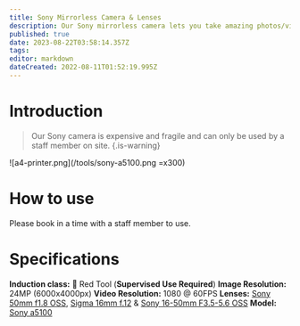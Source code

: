 ```yaml
---
title: Sony Mirrorless Camera & Lenses
description: Our Sony mirrorless camera lets you take amazing photos/videos of your projects and we have several good quality lenses.
published: true
date: 2023-08-22T03:58:14.357Z
tags: 
editor: markdown
dateCreated: 2022-08-11T01:52:19.995Z
---
```


# Introduction
> Our Sony camera is expensive and fragile and can only be used by a staff member on site.
{.is-warning}


![a4-printer.png](/tools/sony-a5100.png =x300)

# How to use
Please book in a time with a staff member to use.


# Specifications
**Induction class:** 🔴 Red Tool (**Supervised Use Required**)
**Image Resolution:** 24MP (6000x4000px)
**Video Resolution:** 1080 @ 60FPS
**Lenses:** [Sony 50mm f1.8 OSS](https://www.sony.com.au/electronics/camera-lenses/sel50f18), [Sigma 16mm f.12](https://sigmaphoto.com.au/products/4402965/sigma-16mm-f-1-4-dc-dn-contemporary-lens-for-sony-e-mount) & [Sony 16-50mm F3.5-5.6 OSS](https://www.sony.com.au/electronics/camera-lenses/selp1650)
**Model:** [Sony a5100](https://www.sony.com.au/electronics/interchangeable-lens-cameras/ilce-5100-body-kit)